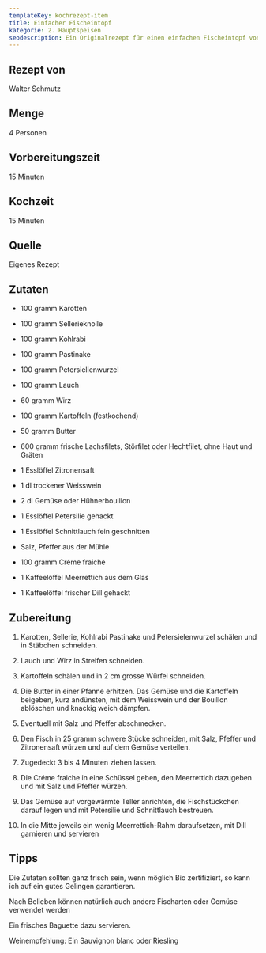 ```yaml
---
templateKey: kochrezept-item
title: Einfacher Fischeintopf
kategorie: 2. Hauptspeisen
seodescription: Ein Originalrezept für einen einfachen Fischeintopf von Walter Schmutz.
---
```

## Rezept von

Walter Schmutz

## Menge

4 Personen

## Vorbereitungszeit

15 Minuten

## Kochzeit

15 Minuten

## Quelle

Eigenes Rezept

## Zutaten

* 100 gramm Karotten 
* 100 gramm Sellerieknolle 
* 100 gramm Kohlrabi
* 100 gramm Pastinake 
* 100 gramm Petersielienwurzel 
* 100 gramm Lauch 
* 60 gramm Wirz  
* 100 gramm Kartoffeln (festkochend) 
* 50 gramm Butter 
* 600 gramm frische Lachsfilets, Störfilet oder Hechtfilet, ohne Haut und Gräten 
* 1 Esslöffel Zitronensaft 
* 1 dl trockener Weisswein 
* 2 dl Gemüse oder Hühnerbouillon 
* 1 Esslöffel Petersilie gehackt 
* 1 Esslöffel Schnittlauch fein geschnitten 
* Salz, Pfeffer aus der Mühle 
* 100 gramm Créme fraiche 
* 1 Kaffeelöffel Meerrettich aus dem Glas 
* 1 Kaffeelöffel frischer Dill gehackt 

## Zubereitung

1. Karotten, Sellerie, Kohlrabi Pastinake und Petersielenwurzel schälen und in Stäbchen schneiden. 
1. Lauch und Wirz in Streifen schneiden. 
1. Kartoffeln schälen und in 2 cm grosse Würfel schneiden. 
1. Die Butter in einer Pfanne erhitzen. Das Gemüse und die Kartoffeln beigeben, kurz andünsten, mit dem Weisswein und der Bouillon ablöschen und knackig weich dämpfen. 
1. Eventuell mit Salz und Pfeffer abschmecken. 
1. Den Fisch in 25 gramm schwere Stücke schneiden, mit Salz, Pfeffer und Zitronensaft würzen und auf dem Gemüse verteilen. 
1. Zugedeckt 3 bis 4 Minuten ziehen lassen. 
1. Die Créme fraiche in eine Schüssel geben, den Meerrettich dazugeben und mit Salz und Pfeffer würzen. 
1. Das Gemüse auf vorgewärmte Teller anrichten, die Fischstückchen darauf legen und mit Petersilie und Schnittlauch bestreuen. 
1. In die Mitte jeweils ein wenig Meerrettich-Rahm daraufsetzen,  mit Dill garnieren und servieren

## Tipps

Die Zutaten sollten ganz frisch sein, wenn möglich Bio zertifiziert, so kann ich auf ein gutes Gelingen garantieren. 

Nach Belieben können natürlich auch andere Fischarten oder Gemüse verwendet werden  

Ein frisches Baguette dazu servieren.  

Weinempfehlung: Ein Sauvignon blanc oder Riesling